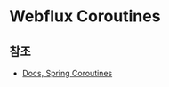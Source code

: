 # Webflux Coroutines

## 참조

- [Docs, Spring Coroutines](https://docs.spring.io/spring-framework/docs/current/reference/html/languages.html#coroutines)
